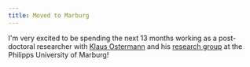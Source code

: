 ```yaml
---
title: Moved to Marburg
---
```


I'm very excited to be spending the next 13 months working as a post-doctoral
researcher with [Klaus Ostermann][Klaus] and his [research group][PS] at the
Philipps University of Marburg!

[Klaus]: http://www.informatik.uni-marburg.de/~kos/
[PS]: http://www.uni-marburg.de/fb12/ps?language_sync=1
